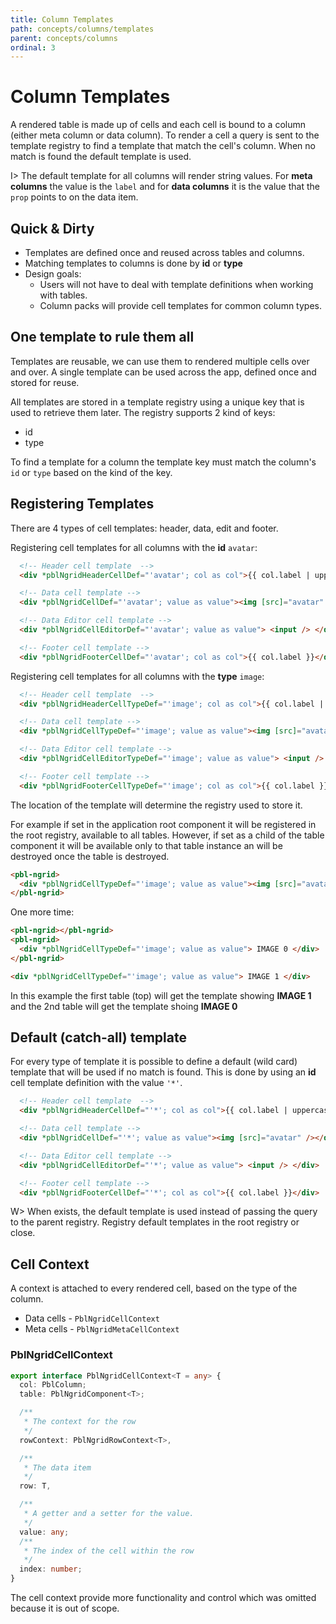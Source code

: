 ```yaml
---
title: Column Templates
path: concepts/columns/templates
parent: concepts/columns
ordinal: 3
---
```

# Column Templates

A rendered table is made up of cells and each cell is bound to a column (either meta column or data column).
To render a cell a query is sent to the template registry to find a template that match the cell's column. When no match is found the
default template is used.

I> The default template for all columns will render string values. For **meta columns** the value is the `label` and for **data columns**
it is the value that the `prop` points to on the data item.

## Quick & Dirty

- Templates are defined once and reused across tables and columns.
- Matching templates to columns is done by **id** or **type**
- Design goals:
  - Users will not have to deal with template definitions when working with tables.
  - Column packs will provide cell templates for common column types.

## One template to rule them all

Templates are reusable, we can use them to rendered multiple cells over and over. A single template can be used across the app, defined once and stored for reuse.

All templates are stored in a template registry using a unique key that is used to retrieve them later. The registry supports 2 kind of keys:

- id
- type

To find a template for a column the template key must match the column's `id` or `type` based on the kind of the key.

## Registering Templates

There are 4 types of cell templates: header, data, edit and footer.

Registering cell templates for all columns with the **id** `avatar`:

```html
  <!-- Header cell template  -->
  <div *pblNgridHeaderCellDef="'avatar'; col as col">{{ col.label | uppercase }}</div>

  <!-- Data cell template -->
  <div *pblNgridCellDef="'avatar'; value as value"><img [src]="avatar" /></div>

  <!-- Data Editor cell template -->
  <div *pblNgridCellEditorDef="'avatar'; value as value"> <input /> </div>

  <!-- Footer cell template -->
  <div *pblNgridFooterCellDef="'avatar'; col as col">{{ col.label }}</div>
```

Registering cell templates for all columns with the **type** `image`:

```html
  <!-- Header cell template  -->
  <div *pblNgridHeaderCellTypeDef="'image'; col as col">{{ col.label | uppercase }}</div>

  <!-- Data cell template -->
  <div *pblNgridCellTypeDef="'image'; value as value"><img [src]="avatar" /></div>

  <!-- Data Editor cell template -->
  <div *pblNgridCellEditorTypeDef="'image'; value as value"> <input /> </div>

  <!-- Footer cell template -->
  <div *pblNgridFooterCellTypeDef="'image'; col as col">{{ col.label }}</div>
```

The location of the template will determine the registry used to store it.

For example if set in the application root component it will be registered in the root registry, available to all tables. However, if
set as a child of the table component it will be available only to that table instance an will be destroyed once the table is destroyed.

```html
<pbl-ngrid>
  <div *pblNgridCellTypeDef="'image'; value as value"><img [src]="avatar" /></div>
</pbl-ngrid>
```

One more time:

```html
<pbl-ngrid></pbl-ngrid>
<pbl-ngrid>
  <div *pblNgridCellTypeDef="'image'; value as value"> IMAGE 0 </div>
</pbl-ngrid>

<div *pblNgridCellTypeDef="'image'; value as value"> IMAGE 1 </div>
```

In this example the first table (top) will get the template showing **IMAGE 1** and the 2nd table will get the template shoing **IMAGE 0**

## Default (catch-all) template

For every type of template it is possible to define a default (wild card) template that will be used if no match is found. This is done
by using an **id** cell template definition with the value `'*'`.

```html
  <!-- Header cell template  -->
  <div *pblNgridHeaderCellDef="'*'; col as col">{{ col.label | uppercase }}</div>

  <!-- Data cell template -->
  <div *pblNgridCellDef="'*'; value as value"><img [src]="avatar" /></div>

  <!-- Data Editor cell template -->
  <div *pblNgridCellEditorDef="'*'; value as value"> <input /> </div>

  <!-- Footer cell template -->
  <div *pblNgridFooterCellDef="'*'; col as col">{{ col.label }}</div>
```

W> When exists, the default template is used instead of passing the query to the parent registry. Registry default templates in the root registry or close.

## Cell Context

A context is attached to every rendered cell, based on the type of the column.

- Data cells - `PblNgridCellContext`
- Meta cells - `PblNgridMetaCellContext`

### PblNgridCellContext

```typescript
export interface PblNgridCellContext<T = any> {
  col: PblColumn;
  table: PblNgridComponent<T>;

  /**
   * The context for the row
   */
  rowContext: PblNgridRowContext<T>,

  /**
   * The data item
   */
  row: T,

  /**
   * A getter and a setter for the value.
   */
  value: any;
  /**
   * The index of the cell within the row
   */
  index: number;
}
```

The cell context provide more functionality and control which was omitted because it is out of scope.
